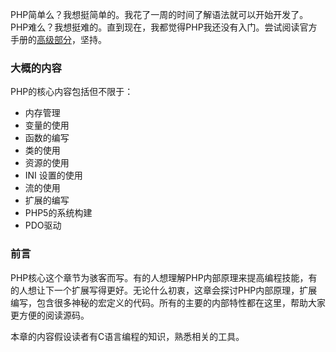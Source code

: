 <!--
author: 刘青
date: 2016-04-27
title: PHP核心：骇客指导
tags: interal_of_php
category: php/manual
status: draft
summary: 
-->

PHP简单么？我想挺简单的。我花了一周的时间了解语法就可以开始开发了。PHP难么？我想挺难的。直到现在，我都觉得PHP我还没有入门。尝试阅读官方手册的[高级部分](http://php.net/manual/en/internals2.php)，坚持。

### 大概的内容
PHP的核心内容包括但不限于：
- 内存管理
- 变量的使用
- 函数的编写
- 类的使用
- 资源的使用
- INI 设置的使用
- 流的使用
- 扩展的编写
- PHP5的系统构建
- PDO驱动


### 前言
PHP核心这个章节为骇客而写。有的人想理解PHP内部原理来提高编程技能，有的人想让下一个扩展写得更好。无论什么初衷，这章会探讨PHP内部原理，扩展编写，包含很多神秘的宏定义的代码。所有的主要的内部特性都在这里，帮助大家更方便的阅读源码。

本章的内容假设读者有C语言编程的知识，熟悉相关的工具。

